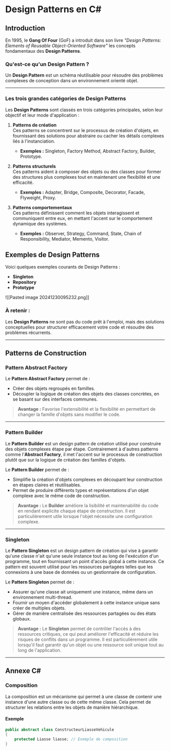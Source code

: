 # Design Patterns en C#

## Introduction
En 1995, le **Gang Of Four** (GoF) a introduit dans son livre _"Design Patterns: Elements of Reusable Object-Oriented Software"_ les concepts fondamentaux des **Design Patterns**.

### Qu'est-ce qu'un Design Pattern ?
Un **Design Pattern** est un schéma réutilisable pour résoudre des problèmes complexes de conception dans un environnement orienté objet.

---

### Les trois grandes catégories de Design Patterns

Les **Design Patterns** sont classés en trois catégories principales, selon leur objectif et leur mode d'application :

1. **Patterns de création**  
    Ces patterns se concentrent sur le processus de création d'objets, en fournissant des solutions pour abstraire ou cacher les détails complexes liés à l'instanciation.
    
    - **Exemples :** Singleton, Factory Method, Abstract Factory, Builder, Prototype.
2. **Patterns structurels**  
    Ces patterns aident à composer des objets ou des classes pour former des structures plus complexes tout en maintenant une flexibilité et une efficacité.
    
    - **Exemples :** Adapter, Bridge, Composite, Decorator, Facade, Flyweight, Proxy.
3. **Patterns comportementaux**  
    Ces patterns définissent comment les objets interagissent et communiquent entre eux, en mettant l'accent sur le comportement dynamique des systèmes.
    
    - **Exemples :** Observer, Strategy, Command, State, Chain of Responsibility, Mediator, Memento, Visitor.

## Exemples de Design Patterns
Voici quelques exemples courants de Design Patterns :

- **Singleton**
- **Repository**
- **Prototype**

![[Pasted image 20241230095232.png]]

### À retenir :
Les **Design Patterns** ne sont pas du code prêt à l'emploi, mais des solutions conceptuelles pour structurer efficacement votre code et résoudre des problèmes récurrents.

---

## Patterns de Construction

### Pattern Abstract Factory
Le **Pattern Abstract Factory** permet de :
- Créer des objets regroupés en familles.
- Découpler la logique de création des objets des classes concrètes, en se basant sur des interfaces communes.

> **Avantage :** Favorise l'extensibilité et la flexibilité en permettant de changer la famille d'objets sans modifier le code.

---

### Pattern Builder

Le **Pattern Builder** est un design pattern de création utilisé pour construire des objets complexes étape par étape. Contrairement à d'autres patterns comme l'**Abstract Factory**, il met l'accent sur le processus de construction plutôt que sur la logique de création des familles d'objets.

Le **Pattern Builder** permet de :
- Simplifie la création d'objets complexes en découpant leur construction en étapes claires et réutilisables.
- Permet de produire différents types et représentations d'un objet complexe avec le même code de construction.

> **Avantage :** Le **Builder** améliore la lisibilité et maintenabilité du code en rendant explicite chaque étape de construction. Il est particulièrement utile lorsque l'objet nécessite une configuration complexe.



---

### Singleton

Le **Pattern Singleton** est un design pattern de création qui vise à garantir qu'une classe n'ait qu'une seule instance tout au long de l'exécution d'un programme, tout en fournissant un point d'accès global à cette instance. Ce pattern est souvent utilisé pour les ressources partagées telles que les connexions à une base de données ou un gestionnaire de configuration.

Le **Pattern Singleton** permet de :

- Assurer qu'une classe ait uniquement une instance, même dans un environnement multi-thread.
- Fournir un moyen d'accéder globalement à cette instance unique sans créer de multiples objets.
- Gérer de manière centralisée des ressources partagées ou des états globaux.

> **Avantage :** Le **Singleton** permet de contrôler l'accès à des ressources critiques, ce qui peut améliorer l'efficacité et réduire les risques de conflits dans un programme. Il est particulièrement utile lorsqu'il faut garantir qu'un objet ou une ressource soit unique tout au long de l'application.

---

## Annexe C#

### Composition
La composition est un mécanisme qui permet à une classe de contenir une instance d'une autre classe ou de cette même classe. Cela permet de structurer les relations entre les objets de manière hiérarchique.

#### Exemple
```csharp
public abstract class ConstructeurLiasseVehicule
{
    protected Liasse liasse; // Exemple de composition
}